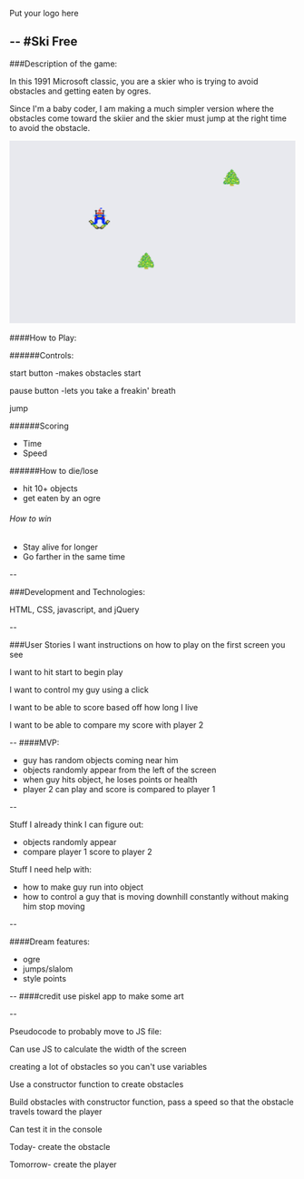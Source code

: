 
<p>Put your logo here</p>

--
#Ski Free
--

###Description of the game:

In this 1991 Microsoft classic, you are a skier who is trying to avoid obstacles and getting eaten by ogres. 

Since I'm a baby coder, I am making a much simpler version where the obstacles come toward the skiier and the skier must jump at the right time to avoid the obstacle. 

 ![Screenshot](./screenshot.png)

####How to Play: 

######Controls:

start button 
	-makes obstacles start 
	
pause button 
	-lets you take a freakin' breath
	
jump 
	
	


######Scoring
- Time
- Speed


######How to die/lose
- hit 10+ objects
- get eaten by an ogre

###### How to win
- Stay alive for longer
- Go farther in the same time 


--

###Development and Technologies: 

<p> HTML, CSS, javascript, and jQuery </p>

--

###User Stories
I want instructions on how to play on the first screen you see

I want to hit start to begin play

I want to control my guy using a click

I want to be able to score based off how long I live

I want to be able to compare my score with player 2 


--
####MVP:

- guy has random objects coming near him 
- objects randomly appear from the left of the screen
- when guy hits object, he loses points or health
- player 2 can play and score is compared to player 1

--

Stuff I already think I can figure out: 

- objects randomly appear
- compare player 1 score to player 2 

Stuff I need help with: 
- how to make guy run into object 
- how to control a guy that is moving downhill constantly without making him stop moving

--

####Dream features:
- ogre
- jumps/slalom
- style points


--
####credit
use piskel app to make some art

--


Pseudocode to probably move to JS file: 

Can use JS to calculate the width of the screen

creating a lot of obstacles so you can't use variables

Use a constructor function to create obstacles

Build obstacles with constructor function, pass a speed so that the obstacle travels toward the player

Can test it in the console

Today- create the obstacle

Tomorrow- create the player 



